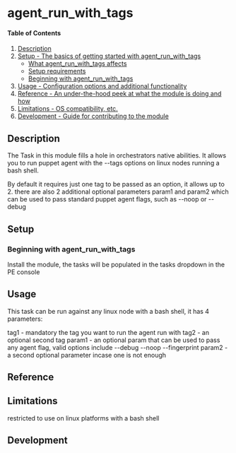 
# agent_run_with_tags


#### Table of Contents

1. [Description](#description)
2. [Setup - The basics of getting started with agent_run_with_tags](#setup)
    * [What agent_run_with_tags affects](#what-agent_run_with_tags-affects)
    * [Setup requirements](#setup-requirements)
    * [Beginning with agent_run_with_tags](#beginning-with-agent_run_with_tags)
3. [Usage - Configuration options and additional functionality](#usage)
4. [Reference - An under-the-hood peek at what the module is doing and how](#reference)
5. [Limitations - OS compatibility, etc.](#limitations)
6. [Development - Guide for contributing to the module](#development)

## Description

The Task in this module fills a hole in orchestrators native abilities. It allows you to run puppet agent with the --tags options on linux nodes running a bash shell.

By default it requires just one tag to be passed as an option, it allows up to 2. there are also 2 additional optional parameters param1 and param2 which can be used to pass standard puppet agent flags, such as --noop or --debug

## Setup


### Beginning with agent_run_with_tags  

Install the module, the tasks will be populated in the tasks dropdown in the PE console

## Usage

This task can be run against any linux node with a bash shell, it has 4 parameters:

tag1 - mandatory the tag you want to run the agent run with
tag2 - an optional second tag
param1 - an optional param that can be used to pass any agent flag, valid options include --debug --noop --fingerprint
param2 - a second optional parameter incase one is not enough



## Reference

## Limitations

restricted to use on linux platforms with a bash shell

## Development


